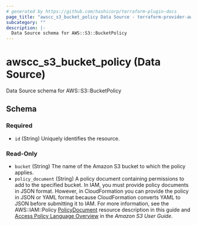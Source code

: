 ```yaml
---
# generated by https://github.com/hashicorp/terraform-plugin-docs
page_title: "awscc_s3_bucket_policy Data Source - terraform-provider-awscc"
subcategory: ""
description: |-
  Data Source schema for AWS::S3::BucketPolicy
---
```


# awscc_s3_bucket_policy (Data Source)

Data Source schema for AWS::S3::BucketPolicy



<!-- schema generated by tfplugindocs -->
## Schema

### Required

- `id` (String) Uniquely identifies the resource.

### Read-Only

- `bucket` (String) The name of the Amazon S3 bucket to which the policy applies.
- `policy_document` (String) A policy document containing permissions to add to the specified bucket. In IAM, you must provide policy documents in JSON format. However, in CloudFormation you can provide the policy in JSON or YAML format because CloudFormation converts YAML to JSON before submitting it to IAM. For more information, see the AWS::IAM::Policy [PolicyDocument](https://docs.aws.amazon.com/AWSCloudFormation/latest/UserGuide/aws-resource-iam-policy.html#cfn-iam-policy-policydocument) resource description in this guide and [Access Policy Language Overview](https://docs.aws.amazon.com/AmazonS3/latest/dev/access-policy-language-overview.html) in the *Amazon S3 User Guide*.
